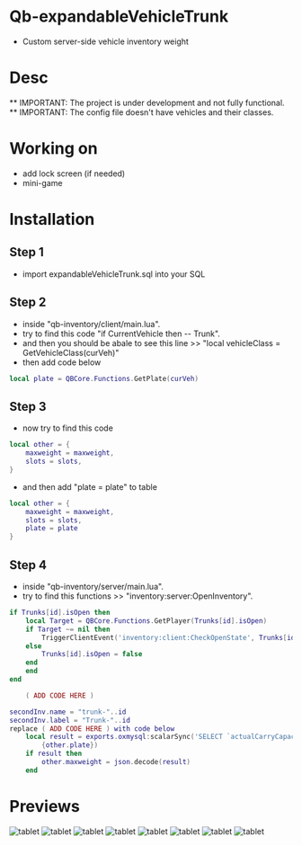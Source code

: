 # Qb-expandableVehicleTrunk
- Custom server-side vehicle inventory weight

# Desc
** IMPORTANT: The project is under development and not fully functional.
** IMPORTANT: The config file doesn't have vehicles and their classes.
# Working on
- add lock screen (if needed)
- mini-game
# Installation

## Step 1
- import expandableVehicleTrunk.sql into your SQL
## Step 2
- inside "qb-inventory/client/main.lua".
- try to find this code "if CurrentVehicle then -- Trunk".
- and then you should be abale to see this line >> "local vehicleClass = GetVehicleClass(curVeh)"
- then add code below
```lua
local plate = QBCore.Functions.GetPlate(curVeh)
```
## Step 3
- now try to find this code
```lua
local other = {
    maxweight = maxweight,
    slots = slots,
}
```
- and then add "plate = plate" to table
```lua
local other = {
    maxweight = maxweight,
    slots = slots,
    plate = plate
}
```
## Step 4
- inside "qb-inventory/server/main.lua".
- try to find this functions >> "inventory:server:OpenInventory".

```lua
if Trunks[id].isOpen then
    local Target = QBCore.Functions.GetPlayer(Trunks[id].isOpen)
    if Target ~= nil then
        TriggerClientEvent('inventory:client:CheckOpenState', Trunks[id].isOpen, name, id, Trunks[id].label)
    else
        Trunks[id].isOpen = false
    end
    end
end

    ( ADD CODE HERE )

secondInv.name = "trunk-"..id
secondInv.label = "Trunk-"..id
replace ( ADD CODE HERE ) with code below
    local result = exports.oxmysql:scalarSync('SELECT `actualCarryCapacity` FROM player_vehicles WHERE plate = ?',
        {other.plate})
    if result then
        other.maxweight = json.decode(result)
    end
```


# Previews

![tablet](https://raw.githubusercontent.com/swkeep/qb-expandableVehicleTrunk/main/.github/images/noVehicle.png)
![tablet](https://raw.githubusercontent.com/swkeep/qb-expandableVehicleTrunk/main/.github/images/Vehicle.png)
![tablet](https://raw.githubusercontent.com/swkeep/qb-expandableVehicleTrunk/main/.github/images/plate.png)
![tablet](https://raw.githubusercontent.com/swkeep/qb-expandableVehicleTrunk/main/.github/images/upgradeList.png)
![tablet](https://raw.githubusercontent.com/swkeep/qb-expandableVehicleTrunk/main/.github/images/Payment.png)
![tablet](https://raw.githubusercontent.com/swkeep/qb-expandableVehicleTrunk/main/.github/images/animation.png)
![tablet](https://raw.githubusercontent.com/swkeep/qb-expandableVehicleTrunk/main/.github/images/before.png)
![tablet](https://raw.githubusercontent.com/swkeep/qb-expandableVehicleTrunk/main/.github/images/afterUpgrade.png)

